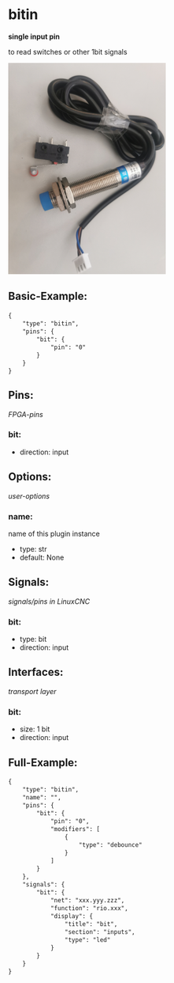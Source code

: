 # bitin
**single input pin**

to read switches or other 1bit signals


![image.png](image.png)

## Basic-Example:
```
{
    "type": "bitin",
    "pins": {
        "bit": {
            "pin": "0"
        }
    }
}
```

## Pins:
*FPGA-pins*
### bit:

 * direction: input


## Options:
*user-options*
### name:
name of this plugin instance

 * type: str
 * default: None


## Signals:
*signals/pins in LinuxCNC*
### bit:

 * type: bit
 * direction: input


## Interfaces:
*transport layer*
### bit:

 * size: 1 bit
 * direction: input


## Full-Example:
```
{
    "type": "bitin",
    "name": "",
    "pins": {
        "bit": {
            "pin": "0",
            "modifiers": [
                {
                    "type": "debounce"
                }
            ]
        }
    },
    "signals": {
        "bit": {
            "net": "xxx.yyy.zzz",
            "function": "rio.xxx",
            "display": {
                "title": "bit",
                "section": "inputs",
                "type": "led"
            }
        }
    }
}
```
